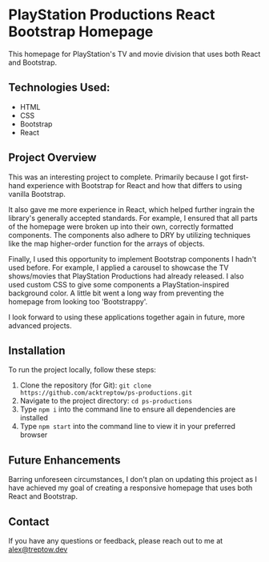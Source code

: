 # PlayStation Productions React Bootstrap Homepage

This homepage for PlayStation's TV and movie division that uses both React and Bootstrap.

## Technologies Used:

- HTML
- CSS
- Bootstrap
- React

## Project Overview

This was an interesting project to complete. Primarily because I got first-hand experience with Bootstrap for React and how that differs to using vanilla Bootstrap.

It also gave me more experience in React, which helped further ingrain the library's generally accepted standards. For example, I ensured that all parts of the homepage were broken up into their own, correctly formatted components. The components also adhere to DRY by utilizing techniques like the map higher-order function for the arrays of objects.

Finally, I used this opportunity to implement Bootstrap components I hadn't used before. For example, I applied a carousel to showcase the TV shows/movies that PlayStation Productions had already released. I also used custom CSS to give some components a PlayStation-inspired background color. A little bit went a long way from preventing the homepage from looking too 'Bootstrappy'.

I look forward to using these applications together again in future, more advanced projects.

## Installation

To run the project locally, follow these steps:

1. Clone the repository (for Git): `git clone https://github.com/acktreptow/ps-productions.git`
2. Navigate to the project directory: `cd ps-productions`
3. Type `npm i` into the command line to ensure all dependencies are installed
4. Type `npm start` into the command line to view it in your preferred browser

## Future Enhancements

Barring unforeseen circumstances, I don't plan on updating this project as I have achieved my goal of creating a responsive homepage that uses both React and Bootstrap.

## Contact

If you have any questions or feedback, please reach out to me at [alex@treptow.dev](mailto:alex@treptow.dev)

